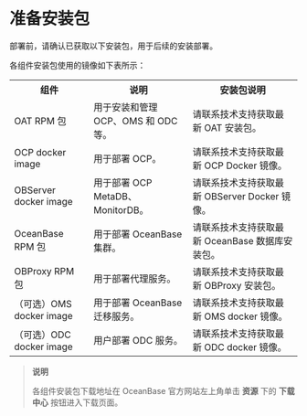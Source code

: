 # 准备安装包

部署前，请确认已获取以下安装包，用于后续的安装部署。

各组件安装包使用的镜像如下表所示：

<table>
   <tr>
       <th>组件</th>
       <th>说明</th>
       <th>安装包说明</th>
   </tr>
   <tr>
       <td>OAT RPM 包</td>
       <td>用于安装和管理 OCP、OMS 和 ODC 等。</td>
       <td>请联系技术支持获取最新 OAT 安装包。</td>
   </tr>
   <tr>
       <td rowspan>OCP docker image</td>
       <td rowspan>用于部署 OCP。</td>
       <td>请联系技术支持获取最新 OCP Docker 镜像。</td>
   </tr>
   <tr>
       <td>OBServer docker image</td>
       <td>用于部署 OCP MetaDB、MonitorDB。</td>
       <td>请联系技术支持获取最新 OBServer Docker 镜像。</td>
   </tr>
   <tr>
   <tr>
       <td>OceanBase RPM 包</td>
       <td>用于部署 OceanBase 集群。</td>
       <td>请联系技术支持获取最新 OceanBase 数据库安装包。</td>
   </tr>
   <tr>
       <td>OBProxy RPM 包</td>
       <td>用于部署代理服务。</td>
       <td>请联系技术支持获取最新 OBProxy 安装包。</td>
   </tr>
   <tr>
       <td>（可选）OMS docker image</td>
       <td>用于部署 OceanBase 迁移服务。</td>
       <td>请联系技术支持获取最新 OMS docker 镜像。</td>
   </tr>
   <tr>
       <td>（可选）ODC docker image</td>
       <td>用户部署 ODC 服务。</td>
       <td>请联系技术支持获取最新 ODC docker 镜像。</td>
   </tr>
</table>

> **说明**
>
> 各组件安装包下载地址在 OceanBase 官方网站左上角单击 **资源** 下的 **下载中心** 按钮进入下载页面。
